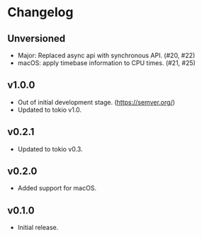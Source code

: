 # Changelog

## Unversioned
- Major: Replaced async api with synchronous API. (#20, #22)
- macOS: apply timebase information to CPU times. (#21, #25)

## v1.0.0

- Out of initial development stage. (https://semver.org/)
- Updated to tokio v1.0.

## v0.2.1

- Updated to tokio v0.3.

## v0.2.0

- Added support for macOS.

## v0.1.0

- Initial release.
